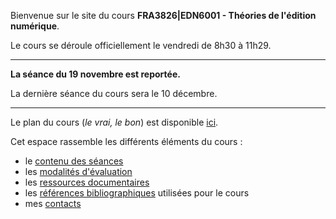 
Bienvenue sur le site du cours **FRA3826|EDN6001 - Théories de l'édition numérique**. 

Le cours se déroule officiellement le vendredi de 8h30 à 11h29. 

------

**La séance du 19 novembre est reportée.** 

La dernière séance du cours sera le 10 décembre. 

-----

Le plan du cours (*le vrai, le bon*) est disponible [ici](https://mmellet.github.io/fra3826_2021/FRA3826_2021.pdf).

Cet espace rassemble les différents éléments du cours : 

- le [contenu des séances](seances)
- les [modalités d'évaluation](modalites)
- les [ressources documentaires](documentation)
- les [références bibliographiques](https://www.zotero.org/groups/4276254/fra3826-a2021/library) utilisées pour le cours
- mes [contacts](contact)

<!--Il vous est possible d'imprimer le contenu des pages en cliquant sur "print".--> 